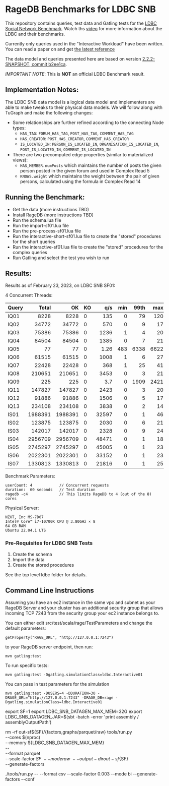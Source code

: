 # RageDB Benchmarks for LDBC SNB

This repository contains queries, test data and Gatling tests for the [LDBC](https://ldbcouncil.org/) [Social Network Benchmark](https://ldbcouncil.org/benchmarks/snb/).
Watch ths [video](https://www.youtube.com/watch?v=q26DHnQFw54) for more information about the LDBC and their benchmarks.

Currently only queries used in the "Interactive Workload" have been written. 
You can read a paper on and get [the latest reference](https://ldbcouncil.org/ldbc_snb_docs/ldbc-snb-specification.pdf)

The data model and queries presented here are based on version [2.2.2-SNAPSHOT, commit b2ee1ca](https://github.com/ldbc/ldbc_snb_docs).

*IMPORTANT NOTE*: This is **NOT** an official LDBC Benchmark result.

## Implementation Notes:

The LDBC SNB data model is a logical data model and implementers are able to make tweaks to their physical data models.
We will follow along with TuGraph and make the following changes:

- Some relationships are further refined according to the connecting Node types:
    - `HAS_TAG`: `FORUM_HAS_TAG`, `POST_HAS_TAG`, `COMMENT_HAS_TAG`
    - `HAS_CREATOR`: `POST_HAS_CREATOR`, `COMMENT_HAS_CREATOR`
    - `IS_LOCATED_IN`: `PERSON_IS_LOCATED_IN`, `ORGANISATION_IS_LOCATED_IN`, `POST_IS_LOCATED_IN`, `COMMENT_IS_LOCATED_IN`
- There are two precomputed edge properties (similar to materialized views):
    - `HAS_MEMBER.numPosts` which maintains the number of posts the given person posted in the given forum and used in Complex Read 5
    - `KNOWS.weight` which maintains the weight between the pair of given persons, calculated using the formula in Complex Read 14

## Running the Benchmark:

- Get the data (more instructions TBD)
- Install RageDB (more instructions TBD)
- Run the schema.lua file
- Run the import-sf01.lua file
- Run the pre-process-sf01.lua file
- Run the interactive-short-sf01.lua file to create the "stored" procedures for the short queries
- Run the interactive-sf01.lua file to create the "stored" procedures for the complex queries
- Run Gatling and select the test you wish to run


## Results:

Results as of February 23, 2023, on LDBC SNB SF01:

4 Concurrent Threads:

| Query |   Total |      OK | KO  |   q/s | min | 99th |  max | mean |
|-------|--------:|--------:|-----|------:|----:|-----:|-----:|-----:|
| IQ01  |    8228 |    8228 | 0   |   135 |   0 |   79 |  120 |   29 |
| IQ02  |   34772 |   34772 | 0   |   570 |   0 |    9 |   17 |    7 |
| IQ03  |   75386 |   75386 | 0   |  1236 |   1 |    4 |   20 |    3 |
| IQ04  |   84504 |   84504 | 0   |  1385 |   0 |    7 |   21 |    3 |
| IQ05  |      77 |      77 | 0   |  1.26 | 483 | 6338 | 6622 | 3144 |
| IQ06  |   61515 |   61515 | 0   |  1008 |   1 |    6 |   27 |    4 |
| IQ07  |   22428 |   22428 | 0   |   368 |   1 |   25 |   41 |   11 |
| IQ08  |  210651 |  210651 | 0   |  3453 |   0 |    3 |   21 |    1 |
| IQ09  |     225 |     225 | 0   |   3.7 |   0 | 1909 | 2421 | 1077 |
| IQ11  |  147827 |  147827 | 0   |  2423 |   0 |    3 |   20 |    2 |
| IQ12  |   91886 |   91886 | 0   |  1506 |   0 |    5 |   17 |    3 |
| IQ13  |  234108 |  234108 | 0   |  3838 |   0 |    2 |   14 |    1 |
| IS01  | 1988391 | 1988391 | 0   | 32597 |   0 |    1 |   46 |    0 |
| IS02  |  123875 |  123875 | 0   |  2030 |   0 |    6 |   21 |    2 |
| IS03  |  142017 |  142017 | 0   |  2328 |   0 |    9 |   24 |    2 |
| IS04  | 2956709 | 2956709 | 0   | 48471 |   0 |    1 |   18 |    0 |
| IS05  | 2745297 | 2745297 | 0   | 45005 |   0 |    1 |   23 |    0 |
| IS06  | 2022301 | 2022301 | 0   | 33152 |   0 |    1 |   23 |    0 |
| IS07  | 1330813 | 1330813 | 0   | 21816 |   0 |    1 |   25 |    0 |


Benchmark Parameters:

    userCount: 4            // Concurrent requests
    duration:  60 seconds   // Test duration
    ragedb -c4              // This limits RageDB to 4 (out of the 8) cores

Physical Server:

    NZXT, Inc MS-7D07
    Intel® Core™ i7-10700K CPU @ 3.80GHz × 8
    64 GB RAM
    Ubuntu 22.04.1 LTS

### Pre-Requisites for LDBC SNB Tests

1. Create the schema
2. Import the data
3. Create the stored procedures

See the top level ldbc folder for details.





Command Line Instructions
-------------------------

Assuming you have an ec2 instance in the same vpc and subnet as your RageDB Server
and your cluster has an additional security group that allows incoming TCP 7243 from
the security group your ec2 instance belongs to.

You can either edit src/test/scala/rage/TestParameters and change the default parameters:

    getProperty("RAGE_URL", "http://127.0.0.1:7243")

to your RageDB server endpoint, then run:

    mvn gatling:test

To run specific tests:

    mvn gatling:test -Dgatling.simulationClass=ldbc.Interactive01

You can pass in test parameters for the simulation

    mvn gatling:test -DUSERS=4 -DDURATION=30 -DRAGE_URL="http://127.0.0.1:7243" -DRAGE_DB=rage -Dgatling.simulationClass=ldbc.Interactive01


export SF=1
export LDBC_SNB_DATAGEN_MAX_MEM=32G
export LDBC_SNB_DATAGEN_JAR=$(sbt -batch -error 'print assembly / assemblyOutputPath')    

rm -rf out-sf${SF}/{factors,graphs/parquet/raw}
tools/run.py \
--cores $(nproc) \
--memory ${LDBC_SNB_DATAGEN_MAX_MEM} \
-- \
--format parquet \
--scale-factor ${SF} \
--mode raw \
--output-dir out-sf${SF} \
--generate-factors

./tools/run.py -- --format csv --scale-factor 0.003 --mode bi --generate-factors --conf 
